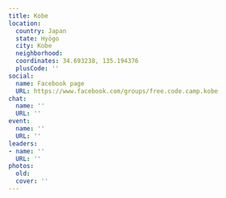 ```yaml
---
title: Kobe
location:
  country: Japan
  state: Hyōgo
  city: Kobe
  neighborhood: 
  coordinates: 34.693238, 135.194376
  plusCode: ''
social:
  name: Facebook page
  URL: https://www.facebook.com/groups/free.code.camp.kobe
chat:
  name: ''
  URL: ''
event:
  name: ''
  URL: ''
leaders:
- name: ''
  URL: ''
photos:
  old: 
  cover: ''
---
```

